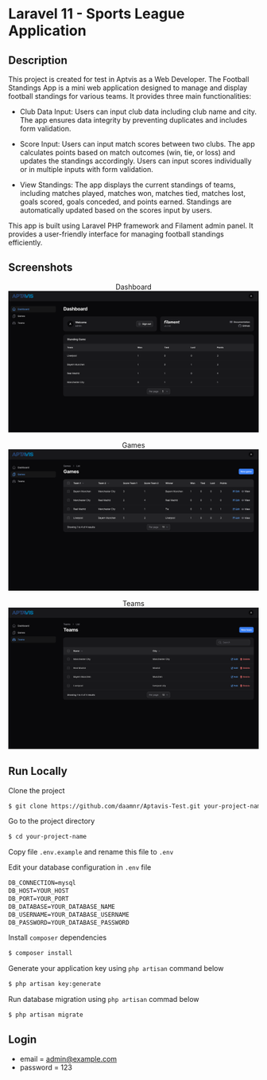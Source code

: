# Laravel 11 - Sports League Application

## Description

This project is created for test in Aptvis as a Web Developer. The Football Standings App is a mini web application designed to manage and display football standings for various teams. It provides three main functionalities:

- Club Data Input: Users can input club data including club name and city. The app ensures data integrity by preventing duplicates and includes form validation.

- Score Input: Users can input match scores between two clubs. The app calculates points based on match outcomes (win, tie, or loss) and updates the standings accordingly. Users can input scores individually or in multiple inputs with form validation.

- View Standings: The app displays the current standings of teams, including matches played, matches won, matches tied, matches lost, goals scored, goals conceded, and points earned. Standings are automatically updated based on the scores input by users.

This app is built using Laravel PHP framework and Filament admin panel. It provides a user-friendly interface for managing football standings efficiently.

## Screenshots

<p align="center">
    Dashboard <br>
    <img src="https://raw.githubusercontent.com/daamnr/Aptavis-Test/main/public/assets/demos/dashboard.png">
</p>

<p align="center">
    Games <br>
    <img src="https://raw.githubusercontent.com/daamnr/Aptavis-Test/main/public/assets/demos/games.png">
</p>

<p align="center">
    Teams <br>
    <img src="https://raw.githubusercontent.com/daamnr/Aptavis-Test/main/public/assets/demos/teams.png">
</p>


## Run Locally

Clone the project

```bash
$ git clone https://github.com/daamnr/Aptavis-Test.git your-project-name
```

Go to the project directory

```bash
$ cd your-project-name
```

Copy file `.env.example` and rename this file to `.env`

Edit your database configuration in `.env` file
```console
DB_CONNECTION=mysql
DB_HOST=YOUR_HOST
DB_PORT=YOUR_PORT
DB_DATABASE=YOUR_DATABASE_NAME
DB_USERNAME=YOUR_DATABASE_USERNAME
DB_PASSWORD=YOUR_DATABASE_PASSWORD
```

Install `composer` dependencies

```bash
$ composer install
```

Generate your application key using `php artisan` command below

```bash
$ php artisan key:generate
```

Run database migration using `php artisan` commad below

```bash
$ php artisan migrate
```

## Login

-   email = admin@example.com
-   password = 123
